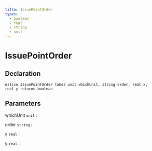 ```yaml
---
title: IssuePointOrder
types:
  - boolean
  - real
  - string
  - unit
---
```


# IssuePointOrder

## Declaration

```jass
native IssuePointOrder takes unit whichUnit, string order, real x, real y returns boolean
```

## Parameters
whichUnit `unit`
: 

order `string`
: 

x `real`
: 

y `real`
: 
